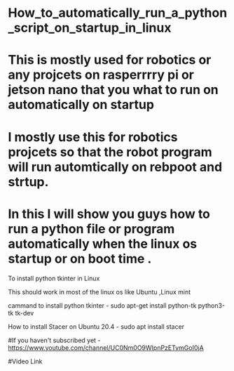 # How_to_automatically_run_a_python_script_on_startup_in_linux
# This is mostly used for robotics or any projcets on rasperrrry pi or jetson nano that you what to run on automatically on startup 

# I mostly use this for robotics projcets so that the robot program will run automtically on rebpoot and strtup.

# In this I will show you guys how to run a python file or program automatically when the linux os startup or on boot time .

To install python tkinter in Linux 

This should work in most of the linux os like Ubuntu ,Linux mint 

cammand to install python tkinter - sudo apt-get install python-tk python3-tk tk-dev

How to install Stacer on Ubuntu 20.4 - sudo apt install stacer

#If you haven't subscribed yet - https://www.youtube.com/channel/UC0Nm0O9WIpnPzETvmGoI0jA 

#Video Link 
